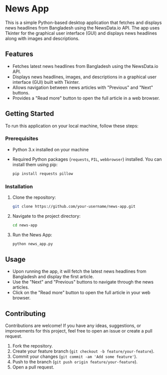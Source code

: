 # News App

This is a simple Python-based desktop application that fetches and displays news headlines from Bangladesh using the NewsData.io API. The app uses Tkinter for the graphical user interface (GUI) and displays news headlines along with images and descriptions.

## Features

- Fetches latest news headlines from Bangladesh using the NewsData.io API.
- Displays news headlines, images, and descriptions in a graphical user interface (GUI) built with Tkinter.
- Allows navigation between news articles with "Previous" and "Next" buttons.
- Provides a "Read more" button to open the full article in a web browser.

## Getting Started

To run this application on your local machine, follow these steps:

### Prerequisites

- Python 3.x installed on your machine
- Required Python packages (`requests`, `PIL`, `webbrowser`) installed. You can install them using pip:

  ```bash
  pip install requests pillow
  ```

### Installation

1. Clone the repository:

   ```bash
   git clone https://github.com/your-username/news-app.git
   ```

2. Navigate to the project directory:

   ```bash
   cd news-app
   ```

3. Run the News App:

   ```bash
   python news_app.py
   ```

## Usage

- Upon running the app, it will fetch the latest news headlines from Bangladesh and display the first article.
- Use the "Next" and "Previous" buttons to navigate through the news articles.
- Click on the "Read more" button to open the full article in your web browser.

## Contributing

Contributions are welcome! If you have any ideas, suggestions, or improvements for this project, feel free to open an issue or create a pull request.

1. Fork the repository.
2. Create your feature branch (`git checkout -b feature/your-feature`).
3. Commit your changes (`git commit -am 'Add some feature'`).
4. Push to the branch (`git push origin feature/your-feature`).
5. Open a pull request.
